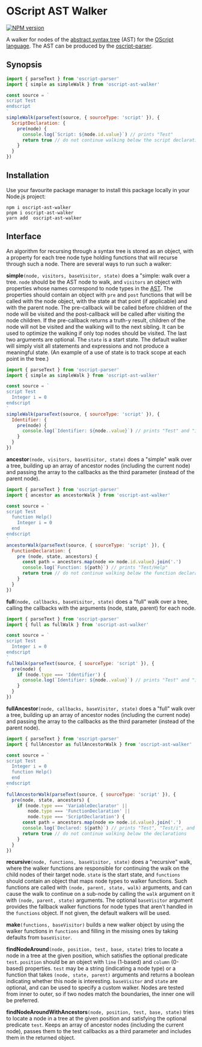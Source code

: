 # OScript AST Walker

[![NPM version](https://badge.fury.io/js/oscript-ast-walker.png)](http://badge.fury.io/js/oscript-ast-walker)

A walker for nodes of the [abstract syntax tree] (AST) for the [OScript language]. The AST can be produced by the [oscript-parser].

## Synopsis

```js
import { parseText } from 'oscript-parser'
import { simple as simpleWalk } from 'oscript-ast-walker'

const source = `
script Test
endscript
`
simpleWalk(parseText(source, { sourceType: 'script' }), {
  ScriptDeclaration: {
    pre(node) {
      console.log(`Script: ${node.id.value}`) // prints "Test"
      return true // do not continue walking below the script declaration
    }
  }
})
```

## Installation

Use your favourite package manager to install this package locally in your Node.js project:

```
npm i oscript-ast-walker
pnpm i oscript-ast-walker
yarn add  oscript-ast-walker
```

## Interface

An algorithm for recursing through a syntax tree is stored as an object, with a property for each tree node type holding functions that will recurse through such a node. There are several ways to run such a walker:

**simple**`(node, visitors, baseVisitor, state)` does a "simple: walk over a tree. `node` should be the AST node to walk, and `visitors` an object with properties whose names correspond to node types in the [AST]. The properties should contain an object with `pre` and `post` functions that will be called with the node object, with the state at that point (if applicable) and with the parent node. The pre-callback will be called before children of the node will be visited and the post-callback will be called after visiting the node children. If the pre-callback returns a truth-y result, children of the node will not be visited and the walking will to the next sibling. It can be used to optimize the walking if only top nodes should be visited. The last two arguments are optional. The `state` is a start state. The default walker will simply visit all statements and expressions and not produce a meaningful state. (An example of a use of state is to track scope at each point in the tree.)

```js
import { parseText } from 'oscript-parser'
import { simple as simpleWalk } from 'oscript-ast-walker'

const source = `
script Test
  Integer i = 0
endscript
`
simpleWalk(parseText(source, { sourceType: 'script' }), {
  Identifier: {
    pre(node) {
      console.log(`Identifier: ${node..value}`) // prints "Test" and "i"
    }
  }
})
```

**ancestor**`(node, visitors, baseVisitor, state)` does a "simple" walk over a tree, building up an array of ancestor nodes (including the current node) and passing the array to the callbacks as the third parameter (instead of the parent node).

```js
import { parseText } from 'oscript-parser'
import { ancestor as ancestorWalk } from 'oscript-ast-walker'

const source = `
script Test
  function Help()
    Integer i = 0
  end
endscript
`
ancestorWalk(parseText(source, { sourceType: 'script' }), {
  FunctionDeclaration: {
    pre (node, state, ancestors) {
      const path = ancestors.map(node => node.id.value).join('.')
      console.log(`Function: ${path}`) // prints "Test/Help"
      return true // do not continue walking below the function declaration
    }
  }
})
```

**full**`(node, callbacks, baseVisitor, state)` does a "full" walk over a tree, calling the callbacks with the arguments (node, state, parent) for each node.

```js
import { parseText } from 'oscript-parser'
import { full as fullWalk } from 'oscript-ast-walker'

const source = `
script Test
  Integer i = 0
endscript
`
fullWalk(parseText(source, { sourceType: 'script' }), {
  pre(node) {
    if (node.type === 'Identifier') {
      console.log(`Identifier: ${node..value}`) // prints "Test" and "i"
    }
  }
})
```

**fullAncestor**`(node, callbacks, baseVisitor, state)` does a "full" walk over a tree, building up an array of ancestor nodes (including the current node) and passing the array to the callbacks as the third parameter (instead of the parent node).

```js
import { parseText } from 'oscript-parser'
import { fullAncestor as fullAncestorWalk } from 'oscript-ast-walker'

const source = `
script Test
  Integer i = 0
  function Help()
  end
endscript
`
fullAncestorWalk(parseText(source, { sourceType: 'script' }), {
  pre(node, state, ancestors) {
    if (node.type === 'VariableDeclarator' ||
        node.type === 'FunctionDeclaration' ||
        node.type === 'ScriptDeclaration') {
      const path = ancestors.map(node => node.id.value).join('.')
      console.log(`Declared: ${path}`) // prints "Test", "Test/i", and "Test/Help"
      return true // do not continue walking below the declarations
    }
  }
})
```

**recursive**`(node, functions, baseVisitor, state)` does a "recursive" walk, where the walker functions are responsible for continuing the walk on the child nodes of their target node. `state` is the start state, and `functions` should contain an object that maps node types to walker functions. Such functions are called with `(node, parent, state, walk)` arguments, and can cause the walk to continue on a sub-node by calling the `walk` argument on it with `(node, parent, state)` arguments. The optional `baseVisitor` argument provides the fallback walker functions for node types that aren't handled in the `functions` object. If not given, the default walkers will be used.

**make**`(functions, baseVisitor)` builds a new walker object by using the walker functions in `functions` and filling in the missing ones by taking defaults from `baseVisitor`.

**findNodeAround**`(node, position, test, base, state)` tries to locate a node in a tree at the given position, which satisfies the optional predicate `test`. `position` should be an object with `line` (1-based) and `column` (0-based) properties. `test` may be a string (indicating a node type) or a function that takes `(node, state, parent)` arguments and returns a boolean indicating whether this node is interesting. `baseVisitor` and `state` are optional, and can be used to specify a custom walker. Nodes are tested from inner to outer, so if two nodes match the boundaries, the inner one will be preferred.

**findNodeAroundWithAncestors**`(node, position, test, base, state)` tries to locate a node in a tree at the given position and satisfying the optional predicate `test`. Keeps an array of ancestor nodes (including the current node), passes them to the test callbacks as a third parameter and includes them in the returned object.

[OScript language]: https://github.com/prantlf/oscript-parser/blob/master/doc/grammar.md#oscript-language-grammar
[abstract syntax tree]: https://github.com/prantlf/oscript-parser/blob/master/dist/index.d.ts#L115
[AST]: https://github.com/prantlf/oscript-parser/blob/master/dist/index.d.ts#L115
[oscript-parser]: https://github.com/prantlf/oscript-parser#readme
